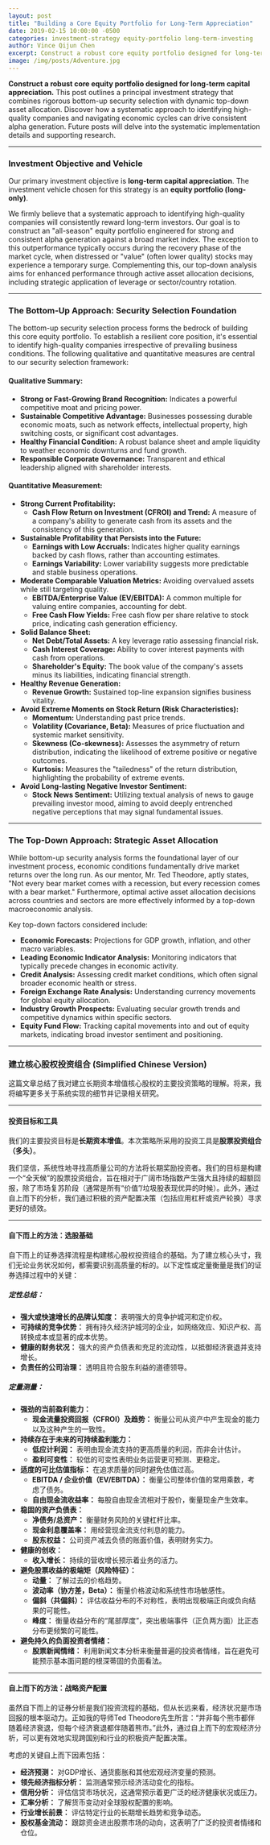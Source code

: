 ```yaml
---
layout: post
title: "Building a Core Equity Portfolio for Long-Term Appreciation"
date: 2019-02-15 10:00:00 -0500
categories: investment-strategy equity-portfolio long-term-investing
author: Vince Qijun Chen
excerpt: Construct a robust core equity portfolio designed for long-term capital appreciation through systematic security selection.
image: /img/posts/Adventure.jpg
---
```


**Construct a robust core equity portfolio designed for long-term capital appreciation.** This post outlines a principal investment strategy that combines rigorous bottom-up security selection with dynamic top-down asset allocation. Discover how a systematic approach to identifying high-quality companies and navigating economic cycles can drive consistent alpha generation. Future posts will delve into the systematic implementation details and supporting research.

---

### Investment Objective and Vehicle

Our primary investment objective is **long-term capital appreciation**. The investment vehicle chosen for this strategy is an **equity portfolio (long-only)**.

We firmly believe that a systematic approach to identifying high-quality companies will consistently reward long-term investors. Our goal is to construct an "all-season" equity portfolio engineered for strong and consistent alpha generation against a broad market index. The exception to this outperformance typically occurs during the recovery phase of the market cycle, when distressed or "value" (often lower quality) stocks may experience a temporary surge. Complementing this, our top-down analysis aims for enhanced performance through active asset allocation decisions, including strategic application of leverage or sector/country rotation.

---

### The Bottom-Up Approach: Security Selection Foundation

The bottom-up security selection process forms the bedrock of building this core equity portfolio. To establish a resilient core position, it's essential to identify high-quality companies irrespective of prevailing business conditions. The following qualitative and quantitative measures are central to our security selection framework:

#### Qualitative Summary:
* **Strong or Fast-Growing Brand Recognition:** Indicates a powerful competitive moat and pricing power.
* **Sustainable Competitive Advantage:** Businesses possessing durable economic moats, such as network effects, intellectual property, high switching costs, or significant cost advantages.
* **Healthy Financial Condition:** A robust balance sheet and ample liquidity to weather economic downturns and fund growth.
* **Responsible Corporate Governance:** Transparent and ethical leadership aligned with shareholder interests.

#### Quantitative Measurement:
* **Strong Current Profitability:**
    * **Cash Flow Return on Investment (CFROI) and Trend:** A measure of a company's ability to generate cash from its assets and the consistency of this generation.
* **Sustainable Profitability that Persists into the Future:**
    * **Earnings with Low Accruals:** Indicates higher quality earnings backed by cash flows, rather than accounting estimates.
    * **Earnings Variability:** Lower variability suggests more predictable and stable business operations.
* **Moderate Comparable Valuation Metrics:** Avoiding overvalued assets while still targeting quality.
    * **EBITDA/Enterprise Value (EV/EBITDA):** A common multiple for valuing entire companies, accounting for debt.
    * **Free Cash Flow Yields:** Free cash flow per share relative to stock price, indicating cash generation efficiency.
* **Solid Balance Sheet:**
    * **Net Debt/Total Assets:** A key leverage ratio assessing financial risk.
    * **Cash Interest Coverage:** Ability to cover interest payments with cash from operations.
    * **Shareholder's Equity:** The book value of the company's assets minus its liabilities, indicating financial strength.
* **Healthy Revenue Generation:**
    * **Revenue Growth:** Sustained top-line expansion signifies business vitality.
* **Avoid Extreme Moments on Stock Return (Risk Characteristics):**
    * **Momentum:** Understanding past price trends.
    * **Volatility (Covariance, Beta):** Measures of price fluctuation and systemic market sensitivity.
    * **Skewness (Co-skewness):** Assesses the asymmetry of return distribution, indicating the likelihood of extreme positive or negative outcomes.
    * **Kurtosis:** Measures the "tailedness" of the return distribution, highlighting the probability of extreme events.
* **Avoid Long-lasting Negative Investor Sentiment:**
    * **Stock News Sentiment:** Utilizing textual analysis of news to gauge prevailing investor mood, aiming to avoid deeply entrenched negative perceptions that may signal fundamental issues.

---

### The Top-Down Approach: Strategic Asset Allocation

While bottom-up security analysis forms the foundational layer of our investment process, economic conditions fundamentally drive market returns over the long run. As our mentor, Mr. Ted Theodore, aptly states, "Not every bear market comes with a recession, but every recession comes with a bear market." Furthermore, optimal active asset allocation decisions across countries and sectors are more effectively informed by a top-down macroeconomic analysis.

Key top-down factors considered include:

* **Economic Forecasts:** Projections for GDP growth, inflation, and other macro variables.
* **Leading Economic Indicator Analysis:** Monitoring indicators that typically precede changes in economic activity.
* **Credit Analysis:** Assessing credit market conditions, which often signal broader economic health or stress.
* **Foreign Exchange Rate Analysis:** Understanding currency movements for global equity allocation.
* **Industry Growth Prospects:** Evaluating secular growth trends and competitive dynamics within specific sectors.
* **Equity Fund Flow:** Tracking capital movements into and out of equity markets, indicating broad investor sentiment and positioning.

---

### 建立核心股权投资组合 (Simplified Chinese Version)

这篇文章总结了我对建立长期资本增值核心股权的主要投资策略的理解。将来，我将编写更多关于系统实现的细节并记录相关研究。

---

#### 投资目标和工具

我们的主要投资目标是**长期资本增值**。本次策略所采用的投资工具是**股票投资组合（多头）**。

我们坚信，系统性地寻找高质量公司的方法将长期奖励投资者。我们的目标是构建一个“全天候”的股票投资组合，旨在相对于广阔市场指数产生强大且持续的超额回报，除了市场复苏阶段（通常是所有“价值”/垃圾股表现优异的时候）。此外，通过自上而下的分析，我们通过积极的资产配置决策（包括应用杠杆或资产轮换）寻求更好的绩效。

---

#### 自下而上的方法：选股基础

自下而上的证券选择流程是构建核心股权投资组合的基础。为了建立核心头寸，我们无论业务状况如何，都需要识别高质量的标的。以下定性或定量衡量是我们的证券选择过程中的关键：

##### 定性总结：
* **强大或快速增长的品牌认知度：** 表明强大的竞争护城河和定价权。
* **可持续的竞争优势：** 拥有持久经济护城河的企业，如网络效应、知识产权、高转换成本或显著的成本优势。
* **健康的财务状况：** 强大的资产负债表和充足的流动性，以抵御经济衰退并支持增长。
* **负责任的公司治理：** 透明且符合股东利益的道德领导。

##### 定量测量：
* **强劲的当前盈利能力：**
    * **现金流量投资回报（CFROI）及趋势：** 衡量公司从资产中产生现金的能力以及这种产生的一致性。
* **持续存在于未来的可持续盈利能力：**
    * **低应计利润：** 表明由现金流支持的更高质量的利润，而非会计估计。
    * **盈利可变性：** 较低的可变性表明业务运营更可预测、更稳定。
* **适度的可比估值指标：** 在追求质量的同时避免估值过高。
    * **EBITDA / 企业价值（EV/EBITDA）：** 衡量公司整体价值的常用乘数，考虑了债务。
    * **自由现金流收益率：** 每股自由现金流相对于股价，衡量现金产生效率。
* **稳固的资产负债表：**
    * **净债务/总资产：** 衡量财务风险的关键杠杆比率。
    * **现金利息覆盖率：** 用经营现金流支付利息的能力。
    * **股东权益：** 公司资产减去负债的账面价值，表明财务实力。
* **健康的创收：**
    * **收入增长：** 持续的营收增长预示着业务的活力。
* **避免股票收益的极端矩（风险特征）：**
    * **动量：** 了解过去的价格趋势。
    * **波动率（协方差，Beta）：** 衡量价格波动和系统性市场敏感性。
    * **偏斜（共偏斜）：** 评估收益分布的不对称性，表明出现极端正向或负向结果的可能性。
    * **峰度：** 衡量收益分布的“尾部厚度”，突出极端事件（正负两方面）比正态分布更频繁的可能性。
* **避免持久的负面投资者情绪：**
    * **股票新闻情绪：** 利用新闻文本分析来衡量普遍的投资者情绪，旨在避免可能预示基本面问题的根深蒂固的负面看法。

---

#### 自上而下的方法：战略资产配置

虽然自下而上的证券分析是我们投资流程的基础，但从长远来看，经济状况是市场回报的根本驱动力。正如我的导师Ted Theodore先生所言：“并非每个熊市都伴随着经济衰退，但每个经济衰退都伴随着熊市。”此外，通过自上而下的宏观经济分析，可以更有效地实现跨国别和行业的积极资产配置决策。

考虑的关键自上而下因素包括：

* **经济预测：** 对GDP增长、通货膨胀和其他宏观经济变量的预测。
* **领先经济指标分析：** 监测通常预示经济活动变化的指标。
* **信用分析：** 评估信贷市场状况，这通常预示着更广泛的经济健康状况或压力。
* **汇率分析：** 了解货币变动对全球股权配置的影响。
* **行业增长前景：** 评估特定行业的长期增长趋势和竞争动态。
* **股权基金流动：** 跟踪资金进出股票市场的动向，这表明了广泛的投资者情绪和仓位。
